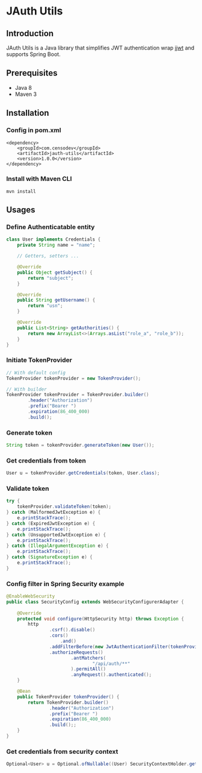 # JAuth Utils
## Introduction
JAuth Utils is a Java library that simplifies JWT authentication wrap [jjwt](https://github.com/jwtk/jjwt) and supports Spring Boot.

## Prerequisites
* Java 8
* Maven 3

## Installation
### Config in pom.xml
```
<dependency>
    <groupId>com.censodev</groupId>
    <artifactId>jauth-utils</artifactId>
    <version>1.0.0</version>
</dependency>
```
### Install with Maven CLI
```
mvn install
```

## Usages
### Define Authenticatable entity
```java
class User implements Credentials {
    private String name = "name";

    // Getters, setters ...

    @Override
    public Object getSubject() {
        return "subject";
    }

    @Override
    public String getUsername() {
        return "usn";
    }

    @Override
    public List<String> getAuthorities() {
        return new ArrayList<>(Arrays.asList("role_a", "role_b"));
    }
}
```
### Initiate TokenProvider
```java
// With default config
TokenProvider tokenProvider = new TokenProvider();

// With builder
TokenProvider tokenProvider = TokenProvider.builder()
        .header("Authorization")
        .prefix("Bearer ")
        .expiration(86_400_000)
        .build();
```
### Generate token
```java
String token = tokenProvider.generateToken(new User());
```
### Get credentials from token
```java
User u = tokenProvider.getCredentials(token, User.class);
```
### Validate token
```java
try {
    tokenProvider.validateToken(token);
} catch (MalformedJwtException e) {
    e.printStackTrace();
} catch (ExpiredJwtException e) {
    e.printStackTrace();
} catch (UnsupportedJwtException e) {
    e.printStackTrace();
} catch (IllegalArgumentException e) {
    e.printStackTrace();
} catch (SignatureException e) {
    e.printStackTrace();
}
```
### Config filter in Spring Security example
```java
@EnableWebSecurity
public class SecurityConfig extends WebSecurityConfigurerAdapter {
    
    @Override
    protected void configure(HttpSecurity http) throws Exception {
        http
                .csrf().disable()
                .cors()
                    .and()
                .addFilterBefore(new JwtAuthenticationFilter(tokenProvider(), User.class), UsernamePasswordAuthenticationFilter.class)
                .authorizeRequests()
                        .antMatchers(
                                "/api/auth/**"
                        ).permitAll()
                        .anyRequest().authenticated();
    }

    @Bean
    public TokenProvider tokenProvider() {
        return TokenProvider.builder()
                .header("Authorization")
                .prefix("Bearer ")
                .expiration(86_400_000)
                .build();;
    }
}
```
### Get credentials from security context
```java
Optional<User> u = Optional.ofNullable((User) SecurityContextHolder.getContext().getAuthentication().getCredentials());
```
